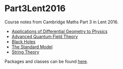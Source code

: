 # Part3Lent2016

Course notes from Cambridge Maths Part 3 in Lent 2016.

* [Applications of Differential Geometry to Physics](ApplicationsofDG.tex)
* [Advanced Quantum Field Theory](AQFT.tex)
* [Black Holes](BlackHoles.tex)
* [The Standard Model](StandardModel.tex)
* [String Theory](StringTheory.tex)

Packages and classes can be found [here](https://github.com/ScrambledEggsOnToast/texmf-folder).
